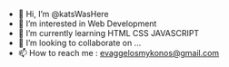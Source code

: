 - 👋 Hi, I’m @katsWasHere
- 👀 I’m interested in Web Development
- 🌱 I’m currently learning HTML CSS JAVASCRIPT
- 💞️ I’m looking to collaborate on ...
- 📫 How to reach me : evaggelosmykonos@gmail.com

<!---
katsWasHere/katsWasHere is a ✨ special ✨ repository because its `README.md` (this file) appears on your GitHub profile.
You can click the Preview link to take a look at your changes.
--->
